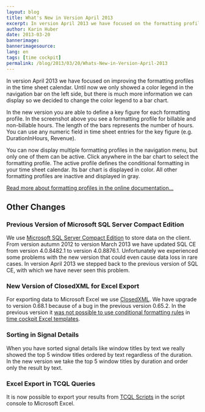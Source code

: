 ```yaml
---
layout: blog
title: What's New in Version April 2013
excerpt: In version April 2013 we have focused on the formatting profiles in the time sheet calendar. Until now we only showed a color legend in the navigation bar on the left side, but there is much more information we can display so we decided to change the color legend to a bar chart.
author: Karin Huber
date: 2013-03-20
bannerimage: 
bannerimagesource: 
lang: en
tags: [time cockpit]
permalink: /blog/2013/03/20/Whats-New-in-Version-April-2013
---
```


<p>In version April 2013 we have focused on improving the formatting profiles in the time sheet calendar. Until now we only showed a color legend in the navigation bar on the left side, but there is much more information we can display so we decided to change the color legend to a bar chart.</p><function name="Composite.Media.ImageGallery.Slimbox2">
  <param name="MediaImage" value="MediaArchive:7a792228-bb05-4bba-88a1-0dc2659f6b1e" />
  <param name="ThumbnailMaxWidth" value="600" />
  <param name="ImageMaxWidth" value="1000" />
</function><p>In the new version you are able to define a key figure for each formatting profile. In the screenshot above you see a formatting profile for billable and non-billable hours. The length of the bars represents the number of hours. You can use any numeric field in time sheet entries for the key figure (e.g. <span class="inlineCode">DurationInHours</span>, <span class="inlineCode">Revenue</span>).</p><p>You can now display multiple formatting profiles in the navigation menu, but only one of them can be active. Click anywhere in the bar chart to select the formatting profile. The active profile defines the conditional formatting in your time sheet calendar. Its bar chart is displayed in color. All other formatting profiles are inactive and displayed in gray.</p><p>
  <a href="http://help.timecockpit.com/?topic=html/95b1ce59-c4ec-461a-ba9b-cb978295c3de.htm" title="Formatting profiles in time tracking calendar" target="_blank">Read more about formatting profiles in the online documentation...</a>
</p><h2>Other Changes</h2><h3>Previous Version of Microsoft SQL Server Compact Edition</h3><p>We use <a href="http://www.microsoft.com/en-us/sqlserver/editions/2012-editions/compact.aspx" title="Microsoft SQL Server Compact Edition" target="_blank">Microsoft SQL Server Compact Edition</a> to store data on the client. From version autumn 2012 to version March 2013 we have updated SQL CE from version 4.0.8482.1 to version 4.0.8876.1. Unfortunately we experienced some problems with the new version that could even cause data loss in rare cases. In version April 2013 we stepped back to the previous version of SQL CE, with which we have never seen this problem.</p><h3>New Version of ClosedXML for Excel Export</h3><p>For exporting data to Microsoft Excel we use <a href="http://closedxml.codeplex.com/" title="ClosedXML on CodePlex" target="_blank">ClosedXML</a>. We have upgrade to version 0.68.1 because of a bug in the previous version 0.65.2. In the previous version it <a href="http://closedxml.codeplex.com/workitem/8290" title="Bug with conditional formatting rules in ClosedXML" target="_blank">was not possible to use conditional formatting rules</a> in <a href="~/blog/2012/09/30/Reporting-with-time-cockpit-and-Microsoft-Office-Excel" target="_blank" title="Using templates for Excel export in time cockpit">time cockpit Excel templates</a>.</p><h3>Sorting in Signal Details</h3><p>When you have sorted signal details like window titles by text we really showed the top 5 window titles ordered by text regardless of the duration. In the new version we take the top 5 window titles by duration and order only the result by text.</p><h3>Excel Export in TCQL Queries</h3><p>It is now possible to export your results from <a href="http://help.timecockpit.com/?topic=html/a7465f29-c739-4a14-bf5b-09821133dd9a.htm" title="Time cockpit query language">TCQL Scripts</a> in the script console to Microsoft Excel.</p>
